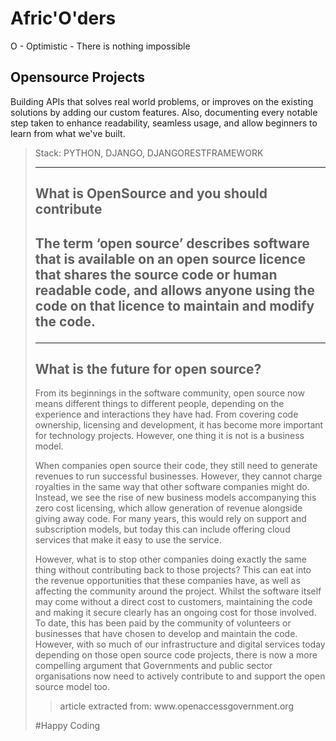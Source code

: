 <h1>Afric'O'ders</h1>
O - Optimistic - There is nothing impossible
<h2>Opensource Projects</h2>
<p>Building APIs that solves real world problems, or improves on the existing solutions by adding our custom features. Also, documenting every notable step taken to 
enhance readability, seamless usage, and allow beginners to learn from what we've built. </p>

<blockquote>
Stack: PYTHON, DJANGO, DJANGORESTFRAMEWORK
</blockqoute>

<hr>

<h2>What is OpenSource and you should contribute<h2>
<p>The term ‘open source’ describes software that is available on an open source licence that shares the source code or human readable code, and allows anyone using the code on that licence to maintain and modify the code.</p>

<hr>

<h2 style="border=5px solid black; border-radius=10px">What is the future for open source?</h2>
<p> From its beginnings in the software community, open source now means different things to different people, depending on the experience and interactions they have had. From covering code ownership, licensing and development, it has become more important for technology projects. However, one thing it is not is a business model.

When companies open source their code, they still need to generate revenues to run successful businesses. However, they cannot charge royalties in the same way that other software companies might do. Instead, we see the rise of new business models accompanying this zero cost licensing, which allow generation of revenue alongside giving away code. For many years, this would rely on support and subscription models, but today this can include offering cloud services that make it easy to use the service.

However, what is to stop other companies doing exactly the same thing without contributing back to those projects? This can eat into the revenue opportunities that these companies have, as well as affecting the community around the project. Whilst the software itself may come without a direct cost to customers, maintaining the code and making it secure clearly has an ongoing cost for those involved. To date, this has been paid by the community of volunteers or businesses that have chosen to develop and maintain the code. However, with so much of our infrastructure and digital services today depending on those open source code projects, there is now a more compelling argument that Governments and public sector organisations now need to actively contribute to and support the open source model too.<p>

<blockquote>
  article extracted from: www.openaccessgovernment.org
</blockquote>

#Happy Coding
